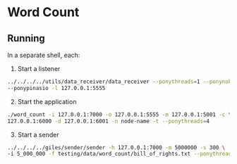 # Word Count

## Running

In a separate shell, each:

1. Start a listener

```bash
../../../../utils/data_receiver/data_receiver --ponythreads=1 --ponynoblock \
--ponypinasio -l 127.0.0.1:5555
```

2. Start the application

```bash
./word_count -i 127.0.0.1:7000 -o 127.0.0.1:5555 -m 127.0.0.1:5001 -c \
127.0.0.1:6000 -d 127.0.0.1:6001 -n node-name -t --ponythreads=4
```

3. Start a sender

```bash
../../../../giles/sender/sender -h 127.0.0.1:7000 -m 5000000 -s 300 \
-i 5_000_000 -f testing/data/word_count/bill_of_rights.txt --ponythreads=1
```
